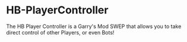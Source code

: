 # HB-PlayerController
The HB Player Controller is a Garry's Mod SWEP that allows you to take direct control of other Players, or even Bots!

